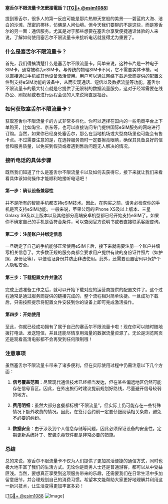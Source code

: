 **塞舌尔不限流量卡怎麽接電話？[[TG💪+ @esim1088](https://t.me/s/esim1088)]**

提到塞舌尔，很多人的第一反应可能是那片热带天堂般的美景——碧蓝的大海、洁白的沙滩、茂密的椰林，仿佛是人间仙境。但今天我们要聊的不是这些，而是塞舌尔的另一面：通信服务。尤其是对于那些想要在塞舌尔享受便捷通话体验的人来说，了解如何使用塞舌尔不限流量卡来接听电话就显得尤为重要了。

### 什么是塞舌尔不限流量卡？

首先，我们得搞清楚什么是塞舌尔不限流量卡。简单来说，这种卡片是一种电子SIM卡，通常被称为eSIM卡。与传统的物理SIM卡不同，它不需要实体卡槽，可以直接通过手机或其他设备激活使用。用户可以通过网络下载运营商提供的配置文件到支持eSIM功能的设备中，从而实现通话、短信以及数据流量等功能。塞舌尔不限流量卡的最大特点就是它提供了无限制的数据流量服务，这对于经常需要在线办公、刷视频或者进行远程会议的人来说简直是福音。

### 如何获取塞舌尔不限流量卡？

获取塞舌尔不限流量卡的方式非常多样化。你可以选择在国内的一些电商平台上下单购买，比如淘宝、京东等，也可以直接访问专门提供国际eSIM服务的网站进行订购。当然，如果你已经身处塞舌尔，那么在当地机场或大型商场里也可能会有售卡点。不过需要注意的是，在选择服务商时一定要擦亮眼睛，确保其具备良好的信誉和服务质量，以免买到假货或者遇到售后问题无人解决的情况。

### 接听电话的具体步骤

既然我们知道了什么是塞舌尔不限流量卡以及如何去获得它，接下来就让我们来看看具体该如何操作才能顺利地接听电话吧！

#### 第一步：确认设备兼容性

并不是所有的智能手机都支持eSIM技术。因此，在购买之前，请务必检查你的手机是否支持eSIM功能。一般来说，苹果公司的iPhone XS及以上版本、三星Galaxy S9及以上版本以及其他部分高端安卓机型都已经开始支持eSIM了。如果你不确定自己的手机是否符合条件，可以查阅官方说明书或者直接联系客服咨询。

#### 第二步：注册账户并绑定信息

一旦确定了自己的手机能够正常使用eSIM卡后，接下来就需要注册一个账户并填写相关信息了。大多数正规的服务商都会要求用户提供有效的身份证件照片（如护照、身份证等），以便验证身份并防止非法使用。此外，还需要设置密码以保护个人隐私安全。

#### 第三步：下载配置文件并激活

完成上述准备工作之后，就可以开始下载对应的运营商提供的配置文件了。这个过程通常是通过服务商提供的链接完成的，整个流程相对简单快捷。一旦成功下载后，只需按照提示将配置文件安装到你的设备上即可完成激活操作。

#### 第四步：开始使用

至此，你就已经成功拥有了属于自己的塞舌尔不限流量卡啦！现在你可以随时随地拨打电话、发送短信，并且还能尽情享用海量的数据流量资源了。无论是浏览网页还是观看高清电影都不会再受到任何限制哦！

### 注意事项

虽然塞舌尔不限流量卡带来了诸多便利，但在实际使用过程中仍需注意以下几个方面：

1. **信号覆盖范围**：尽管现代通信技术已经相当发达，但在某些偏远地区仍然可能存在信号盲区。因此，在外出旅行时建议提前规划好路线，尽量避开信号较弱的地方。
   
2. **费用明细**：虽然大部分套餐都标榜“不限流量”，但实际上仍可能存在一些特殊情况下额外收费的情况。因此，在签订合约前一定要仔细阅读相关条款，避免不必要的纠纷。
   
3. **数据安全**：由于涉及到个人信息存储等问题，因此必须保证设备的安全性。定期更新系统补丁、安装杀毒软件都是非常必要的措施。

### 总结

总的来说，塞舌尔不限流量卡不仅为人们提供了更加灵活便捷的通信方式，同时也极大地丰富了我们的生活方式。无论你是商务人士还是普通游客，都可以从中受益匪浅。当然，要想真正享受到这项服务带来的乐趣，还需要我们在日常生活中多加留意细节，并合理规划自己的消费习惯。希望本文能帮助大家更好地理解并利用这一新兴技术，让生活变得更加丰富多彩！

[[TG💪+ @esim1088](https://t.me/s/esim1088) ![Image](https://i.postimg.cc/4NQfJmqS/Snipaste-2025-05-13-00-14-12.png)]